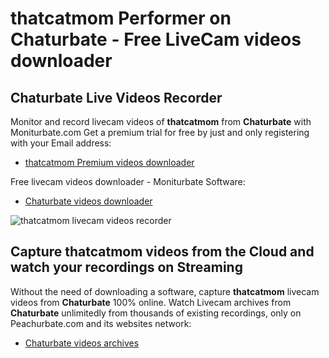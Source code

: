 # thatcatmom Performer on Chaturbate - Free LiveCam videos downloader

## Chaturbate Live Videos Recorder

Monitor and record livecam videos of **thatcatmom** from **Chaturbate** with Moniturbate.com
Get a premium trial for free by just and only registering with your Email address:
* [thatcatmom Premium videos downloader](https://moniturbate.com/request-demo-licence-key.html)

Free livecam videos downloader - Moniturbate Software:
* [Chaturbate videos downloader](https://moniturbate.com/moniturbate-download-software.html)

![thatcatmom livecam videos recorder](https://peachurnet.com/templates/moniturbate-software.png)


## Capture thatcatmom videos from the Cloud and watch your recordings on Streaming

Without the need of downloading a software, capture **thatcatmom** livecam videos from **Chaturbate** 100% online.
Watch Livecam archives from **Chaturbate** unlimitedly from thousands of existing recordings, only on Peachurbate.com and its websites network:
* [Chaturbate videos archives](https://peachurnet.com/)
